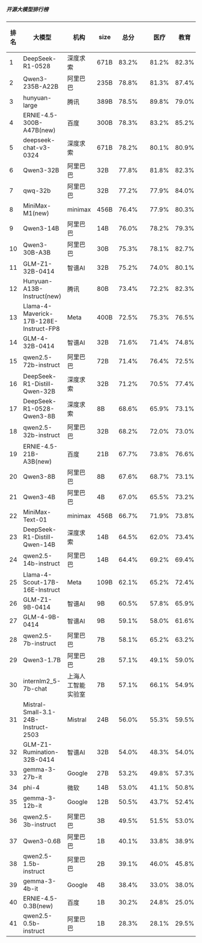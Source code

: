 ##### 开源大模型排行榜
|排名|大模型|机构|size|总分| |医疗|教育|金融|法律|行政公务|心理健康|推理与数学计算|语言与指令遵从|
|---|-----|---|-------|---|-|----|---|---|---|------|-------|-----------|------------|
|1|DeepSeek-R1-0528|深度求索|671B|83.2%| |        81.2%|82.3%|79.0%|73.3%|        96.7%|77.5%|        88.3%|87.7%|
|2|Qwen3-235B-A22B|阿里巴巴|235B|78.8%| |        81.3%|87.4%|78.1%|70.0%|        90.0%|58.2%|        83.6%|81.9%|
|3|hunyuan-large|腾讯|389B|78.5%| |        89.8%|79.0%|83.5%|82.3%|        68.0%|86.2%|        60.2%|79.0%|
|4|ERNIE-4.5-300B-A47B(new)|百度|300B|78.3%| |        83.2%|85.2%|78.7%|74.3%|        72.0%|78.8%|        65.5%|88.5%|
|5|deepseek-chat-v3-0324|深度求索|671B|78.2%| |        80.1%|80.9%|76.8%|70.0%|        80.0%|78.8%|        74.6%|84.1%|
|6|Qwen3-32B|阿里巴巴|32B|77.8%| |        81.8%|82.3%|79.7%|65.6%|        73.3%|81.2%|        79.3%|78.9%|
|7|qwq-32b|阿里巴巴|32B|77.2%| |        77.9%|84.0%|78.6%|65.7%|        82.0%|72.5%|        76.6%|80.2%|
|8|MiniMax-M1(new)|minimax|456B|76.4%| |        77.9%|80.3%|78.0%|68.0%|        78.0%|72.5%|        78.6%|77.8%|
|9|Qwen3-14B|阿里巴巴|14B|76.0%| |        78.2%|79.3%|80.2%|63.9%|        73.3%|73.8%|        79.6%|80.0%|
|10|Qwen3-30B-A3B|阿里巴巴|30B|75.3%| |        78.1%|82.7%|78.4%|52.8%|        66.7%|80.0%|        81.2%|82.6%|
|11|GLM-Z1-32B-0414|智谱AI|32B|75.2%| |        74.0%|80.1%|74.0%|63.3%|        80.0%|75.0%|        76.7%|78.2%|
|12|Hunyuan-A13B-Instruct(new)|腾讯|80B|73.4%| |        72.2%|82.3%|69.4%|60.7%|        84.0%|66.2%|        73.1%|79.6%|
|13|Llama-4-Maverick-17B-128E-Instruct-FP8|Meta|400B|72.5%| |        75.3%|76.5%|72.1%|59.0%|        70.0%|81.2%|        66.8%|78.7%|
|14|GLM-4-32B-0414|智谱AI|32B|71.6%| |        71.4%|74.8%|72.7%|60.0%|        78.0%|71.7%|        64.8%|79.8%|
|15|qwen2.5-72b-instruct|阿里巴巴|72B|71.4%| |        76.4%|72.5%|74.2%|60.0%|        66.0%|81.2%|        63.6%|77.3%|
|16|DeepSeek-R1-Distill-Qwen-32B|深度求索|32B|71.2%| |        70.5%|77.4%|72.8%|57.0%|        74.0%|75.0%|        68.6%|74.1%|
|17|DeepSeek-R1-0528-Qwen3-8B|深度求索|8B|68.6%| |        65.9%|73.1%|67.4%|51.7%|        70.0%|66.2%|        75.7%|78.4%|
|18|qwen2.5-32b-instruct|阿里巴巴|32B|68.2%| |        72.0%|73.0%|69.2%|57.3%|        62.0%|76.2%|        57.2%|78.7%|
|19|ERNIE-4.5-21B-A3B(new)|百度|21B|67.7%| |        73.8%|76.6%|68.4%|56.7%|        62.0%|73.8%|        51.2%|79.4%|
|20|Qwen3-8B|阿里巴巴|8B|67.6%| |        68.7%|73.1%|71.4%|50.0%|        78.0%|61.2%|        61.5%|76.9%|
|21|Qwen3-4B|阿里巴巴|4B|67.0%| |        65.5%|73.2%|70.6%|43.3%|        60.0%|71.2%|        74.0%|77.9%|
|22|MiniMax-Text-01|minimax|456B|66.7%| |        71.9%|73.8%|69.2%|63.3%|        68.0%|47.5%|        60.5%|79.8%|
|23|DeepSeek-R1-Distill-Qwen-14B|深度求索|14B|64.5%| |        62.0%|73.4%|68.8%|40.7%|        60.0%|68.8%|        67.7%|75.0%|
|24|qwen2.5-14b-instruct|阿里巴巴|14B|64.4%| |        69.2%|69.4%|67.7%|56.3%|        60.0%|62.5%|        54.8%|75.5%|
|25|Llama-4-Scout-17B-16E-Instruct|Meta|109B|62.1%| |        65.2%|72.4%|61.9%|41.0%|        48.0%|76.2%|        58.9%|73.0%|
|26|GLM-Z1-9B-0414|智谱AI|9B|60.5%| |        57.8%|65.9%|65.8%|35.0%|        78.0%|37.5%|        70.8%|73.2%|
|27|GLM-4-9B-0414|智谱AI|9B|59.1%| |        58.0%|61.6%|64.1%|51.0%|        52.0%|60.4%|        53.7%|72.0%|
|28|qwen2.5-7b-instruct|阿里巴巴|7B|58.1%| |        65.2%|63.2%|66.3%|46.0%|        46.0%|56.2%|        50.5%|71.4%|
|29|Qwen3-1.7B|阿里巴巴|2B|57.1%| |        49.1%|59.0%|59.1%|32.2%|        50.0%|65.0%|        68.5%|74.2%|
|30|internlm2_5-7b-chat|上海人工智能实验室|7B|57.1%| |        66.1%|54.9%|62.4%|55.3%|        46.0%|55.0%|        47.4%|69.6%|
|31|Mistral-Small-3.1-24B-Instruct-2503|Mistral|24B|56.0%| |        55.3%|59.5%|60.1%|40.0%|        52.0%|47.1%|        59.9%|74.3%|
|32|GLM-Z1-Rumination-32B-0414|智谱AI|32B|54.0%| |        48.3%|54.0%|51.8%|37.8%|        56.7%|50.0%|        67.1%|66.5%|
|33|gemma-3-27b-it|Google|27B|53.2%| |        49.8%|57.3%|56.4%|29.3%|        50.0%|55.4%|        61.7%|66.0%|
|34|phi-4|微软|14B|53.0%| |        41.1%|50.8%|57.7%|34.0%|        56.0%|52.5%|        61.8%|70.3%|
|35|gemma-3-12b-it|Google|12B|50.5%| |        43.7%|52.4%|47.7%|33.0%|        52.0%|49.6%|        61.2%|64.3%|
|36|qwen2.5-3b-instruct|阿里巴巴|3B|49.5%| |        51.5%|53.0%|52.5%|40.7%|        34.0%|58.8%|        42.8%|63.0%|
|37|Qwen3-0.6B|阿里巴巴|1B|40.1%| |        33.8%|38.9%|40.5%|13.3%|        46.7%|25.0%|        54.4%|68.3%|
|38|qwen2.5-1.5b-instruct|阿里巴巴|2B|39.1%| |        46.0%|45.8%|44.6%|26.4%|        28.0%|46.2%|        28.4%|47.2%|
|39|gemma-3-4b-it|Google|4B|38.4%| |        33.0%|38.0%|39.4%|21.0%|        36.0%|35.8%|        49.5%|54.6%|
|40|ERNIE-4.5-0.3B(new)|百度|1B|30.2%| |        24.8%|25.0%|30.0%|20.0%|        46.0%|28.8%|        23.4%|43.4%|
|41|qwen2.5-0.5b-instruct|阿里巴巴|1B|28.3%| |        28.1%|29.5%|35.0%|25.8%|        18.0%|25.0%|        26.9%|38.4%|
    

